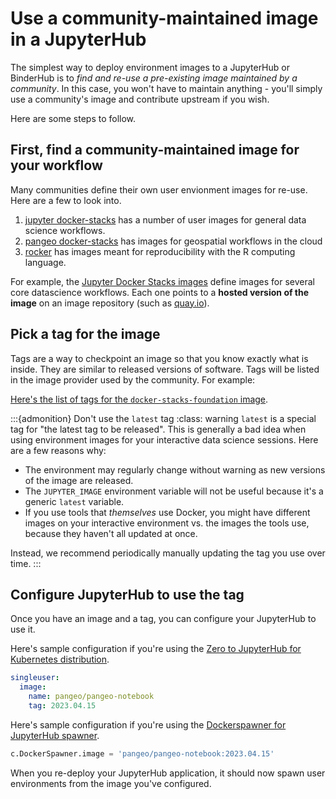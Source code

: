 # Use a community-maintained image in a JupyterHub

The simplest way to deploy environment images to a JupyterHub or BinderHub is to *find and re-use a pre-existing image maintained by a community*. In this case, you won't have to maintain anything - you'll simply use a community's image and contribute upstream if you wish.

Here are some steps to follow.

## First, find a community-maintained image for your workflow

Many communities define their own user envionment images for re-use. Here are a few to look into.

1. [jupyter docker-stacks](https://jupyter-docker-stacks.readthedocs.io/) has a number of user images for general data science workflows.
2. [pangeo docker-stacks](https://github.com/pangeo-data/pangeo-docker-images) has images for geospatial workflows in the cloud
3. [rocker](https://rocker-project.org/) has images meant for reproducibility with the R computing language.

For example, the [Jupyter Docker Stacks images](https://jupyter-docker-stacks.readthedocs.io/en/latest/using/selecting.html#core-stacks) define images for several core datascience workflows. Each one points to a **hosted version of the image** on an image repository (such as [quay.io](https://quay.io)).

## Pick a tag for the image

Tags are a way to checkpoint an image so that you know exactly what is inside. They are similar to released versions of software. Tags will be listed in the image provider used by the community. For example:

[Here's the list of tags for the `docker-stacks-foundation` image](https://quay.io/repository/jupyter/docker-stacks-foundation?tab=tags).

:::{admonition} Don't use the `latest` tag
:class: warning
`latest` is a special tag for "the latest tag to be released". This is generally a bad idea when using environment images for your interactive data science sessions. Here are a few reasons why:

- The environment may regularly change without warning as new versions of the image are released.
- The `JUPYTER_IMAGE` environment variable will not be useful because it's a generic `latest` variable.
- If you use tools that _themselves_ use Docker, you might have different images on your interactive environment vs. the images the tools use, because they haven't all updated at once.

Instead, we recommend periodically manually updating the tag you use over time.
:::

## Configure JupyterHub to use the tag

Once you have an image and a tag, you can configure your JupyterHub to use it.

Here's sample configuration if you're using the [Zero to JupyterHub for Kubernetes distribution](https://z2jh.jupyter.org).

```yaml
singleuser:
  image:
    name: pangeo/pangeo-notebook
    tag: 2023.04.15
```

Here's sample configuration if you're using the [Dockerspawner for JupyterHub spawner](https://jupyterhub-dockerspawner.readthedocs.io/en/latest/).

```python
c.DockerSpawner.image = 'pangeo/pangeo-notebook:2023.04.15'
```

When you re-deploy your JupyterHub application, it should now spawn user environments from the image you've configured.